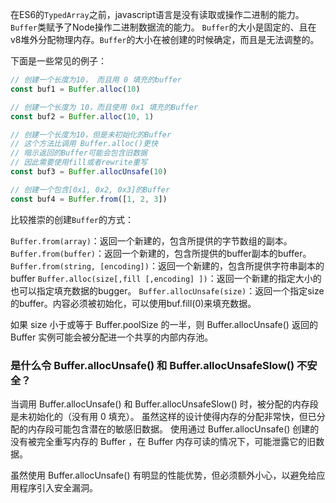 在ES6的`TypedArray`之前，javascript语言是没有读取或操作二进制的能力。`Buffer`类赋予了Node操作二进制数据流的能力。
`Buffer`的大小是固定的、且在v8堆外分配物理内存。`Buffer`的大小在被创建的时候确定，而且是无法调整的。

下面是一些常见的例子：

```js
// 创建一个长度为10， 而且用 0 填充的buffer
const buf1 = Buffer.alloc(10)

// 创建一个长度为 10，而且使用 0x1 填充的Buffer
const buf2 = Buffer.alloc(10, 1)

// 创建一个长度为10，但是未初始化的Buffer
// 这个方法比调用 Buffer.alloc()更快
// 暗示返回的Buffer可能会包含旧数据
// 因此需要使用fill或者rewrite重写
const buf3 = Buffer.allocUnsafe(10)

// 创建一个包含[0x1, 0x2, 0x3]的Buffer
const buf4 = Buffer.from([1, 2, 3])
```

比较推崇的创建`Buffer`的方式：

`Buffer.from(array)`：返回一个新建的，包含所提供的字节数组的副本。
`Buffer.from(buffer)`：返回一个新建的，包含所提供的buffer副本的buffer。
`Buffer.from(string, [encoding])`：返回一个新建的，包含所提供字符串副本的buffer
`Buffer.alloc(size[,fill [,encoding] ])`：返回一个新建的指定大小的也可以指定填充数据的bugger。
`Buffer.allocUnsafe(size)`：返回一个指定size的buffer。内容必须被初始化，可以使用buf.fill(0)来填充数据。

如果 size 小于或等于 Buffer.poolSize 的一半，则 Buffer.allocUnsafe() 返回的 Buffer 实例可能会被分配进一个共享的内部内存池。

### 是什么令 Buffer.allocUnsafe() 和 Buffer.allocUnsafeSlow() 不安全？

当调用 Buffer.allocUnsafe() 和 Buffer.allocUnsafeSlow() 时，被分配的内存段是未初始化的（没有用 0 填充）。 虽然这样的设计使得内存的分配非常快，但已分配的内存段可能包含潜在的敏感旧数据。 使用通过 Buffer.allocUnsafe() 创建的没有被完全重写内存的 Buffer ，在 Buffer 内存可读的情况下，可能泄露它的旧数据。

虽然使用 Buffer.allocUnsafe() 有明显的性能优势，但必须额外小心，以避免给应用程序引入安全漏洞。